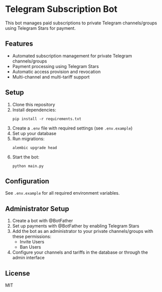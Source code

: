 # Telegram Subscription Bot

This bot manages paid subscriptions to private Telegram channels/groups using Telegram Stars for payment.

## Features

- Automated subscription management for private Telegram channels/groups
- Payment processing using Telegram Stars
- Automatic access provision and revocation
- Multi-channel and multi-tariff support

## Setup

1. Clone this repository
2. Install dependencies:
   ```
   pip install -r requirements.txt
   ```
3. Create a `.env` file with required settings (see `.env.example`)
4. Set up your database
5. Run migrations:
   ```
   alembic upgrade head
   ```
6. Start the bot:
   ```
   python main.py
   ```

## Configuration

See `.env.example` for all required environment variables.

## Administrator Setup

1. Create a bot with @BotFather
2. Set up payments with @BotFather by enabling Telegram Stars
3. Add the bot as an administrator to your private channels/groups with these permissions:
   - Invite Users
   - Ban Users
4. Configure your channels and tariffs in the database or through the admin interface

## License

MIT 